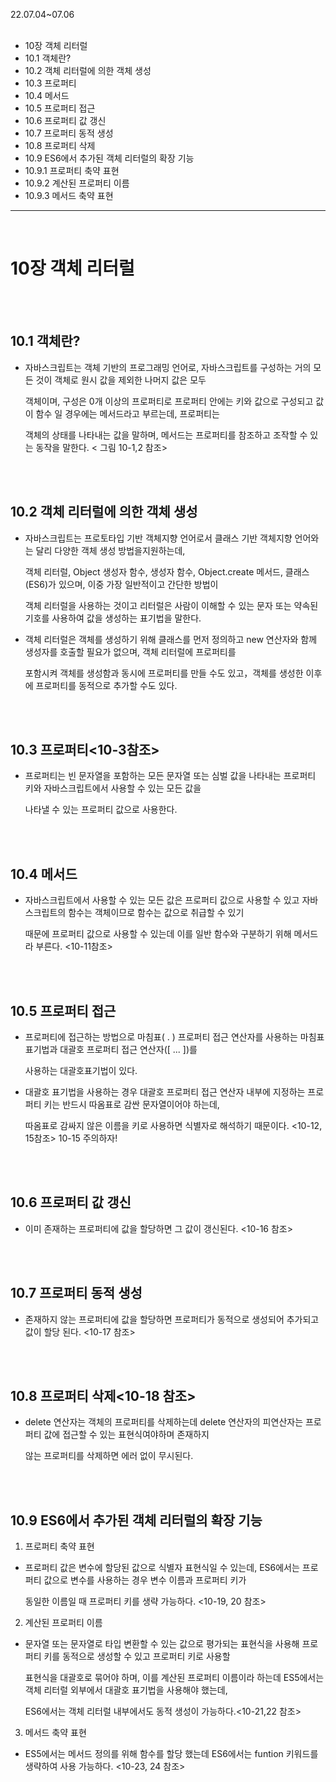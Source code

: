 22.07.04~07.06
<br/>
<br/>
- 10장 객체 리터럴
- 10.1 객체란?
- 10.2 객체 리터럴에 의한 객체 생성
- 10.3 프로퍼티
- 10.4 메서드
- 10.5 프로퍼티 접근
- 10.6 프로퍼티 값 갱신
- 10.7 프로퍼티 동적 생성 
- 10.8 프로퍼티 삭제
- 10.9 ES6에서 추가된 객체 리터럴의 확장 기능
- 10.9.1 프로퍼티 축약 표현
- 10.9.2 계산된 프로퍼티 이름
- 10.9.3 메서드 축약 표현


<hr/>
<br/>

# 10장 객체 리터럴

<br/>
<br/>

## 10.1 객체란?

- 자바스크립트는 객체 기반의 프로그래밍 언어로, 자바스크립트를 구성하는 거의 모든 것이 객체로 원시 값을 제외한 나머지 값은 모두 

  객체이며, 구성은 0개 이상의 프로퍼티로 프로퍼티 안에는 키와 값으로 구성되고 값이 함수 일 경우에는 메서드라고 부르는데, 프로퍼티는
  
  객체의 상태를 나타내는 값을 말하며, 메서드는 프로퍼티를 참조하고 조작할 수 있는 동작을 말한다. < 그림 10-1,2 참조>

  
<br/>
<br/>

## 10.2 객체 리터럴에 의한 객체 생성

- 자바스크립트는 프로토타입 기반 객체지향 언어로서 클래스 기반 객체지향 언어와는 달리 다양한 객체 생성 방법을지원하는데,
  
  객체 리터럴, Object 생성자 함수, 생성자 함수, Object.create 메서드, 클래스(ES6)가 있으며, 이중 가장 일반적이고 간단한 방법이 
  
  객체 리터럴을 사용하는 것이고 리터럴은 사람이 이해할 수 있는 문자 또는 약속된 기호를 사용하여 값을 생성하는 표기법을 말한다.
 
- 객체 리터럴은 객체를 생성하기 위해 클래스를 먼저 정의하고 new 연산자와 함께 생성자를 호출할 필요가 없으며, 객체 리터럴에 프로퍼티를 

  포함시켜 객체를 생성함과 동시에 프로퍼티를 만들 수도 있고，객체를 생성한 이후에 프로퍼티를 동적으로 추가할 수도 있다.

<br/>
<br/>

## 10.3 프로퍼티<10-3참조>

- 프로퍼티는 빈 문자열을 포함하는 모든 문자열 또는 심벌 값을 나타내는 프로퍼티 키와 자바스크립트에서 사용할 수 있는 모든 값을 

  나타낼 수 있는 프로퍼티 값으로 사용한다. 


<br/>
<br/>

## 10.4 메서드

 - 자바스크립트에서 사용할 수 있는 모든 값은 프로퍼티 값으로 사용할 수 있고 자바스크립트의 함수는 객체이므로 함수는 값으로 취급할 수 있기
 
   때문에 프로퍼티 값으로 사용할 수 있는데 이를 일반 함수와 구분하기 위해 메서드라 부른다. <10-11참조>

<br/>
<br/>

## 10.5 프로퍼티 접근

 - 프로퍼티에 접근하는 방법으로 마침표( . ) 프로퍼티 접근 연산자를 사용하는 마침표 표기법과 대괄호 프로퍼티 접근 연산자([ ... ])를
 
   사용하는 대괄호표기법이 있다.

- 대괄호 표기법을 사용하는 경우 대괄호 프로퍼티 접근 연산자 내부에 지정하는 프로퍼티 키는 반드시 따옴표로 감싼 문자열이어야 하는데, 

  따옴표로 감싸지 않은 이름을 키로 사용하면 식별자로 해석하기 때문이다. <10-12, 15참조> 10-15 주의하자!
<br/>
<br/>

## 10.6 프로퍼티 값 갱신

 - 이미 존재하는 프로퍼티에 값을 할당하면 그 값이 갱신된다. <10-16 참조>

<br/>
<br/>

## 10.7 프로퍼티 동적 생성

- 존재하지 않는 프로퍼티에 값을 할당하면 프로퍼티가 동적으로 생성되어 추가되고 값이 할당 된다. <10-17 참조>

<br/>
<br/>

## 10.8 프로퍼티 삭제<10-18 참조>

- delete 연산자는 객체의 프로퍼티를 삭제하는데 delete 연산자의 피연산자는 프로퍼티 값에 접근할 수 있는 표현식여야하며 존재하지

  않는 프로퍼티를 삭제하면 에러 없이 무시된다.
  
<br/>
<br/>

## 10.9 ES6에서 추가된 객체 리터럴의 확장 기능

 1) 프로퍼티 축약 표현

 - 프로퍼티 값은 변수에 할당된 값으로 식별자 표현식일 수 있는데, ES6에서는 프로퍼티 값으로 변수를 사용하는 경우 변수 이름과 프로퍼티 키가
 
   동일한 이름일 때 프로퍼티 키를 생략 가능하다. <10-19, 20 참조>
   
2) 계산된 프로퍼티 이름
 
 - 문자열 또는 문자열로 타입 변환할 수 있는 값으로 평가되는 표현식을 사용해 프로퍼티 키를 동적으로 생성할 수 있고 프로퍼티 키로 사용할
 
   표현식을 대괄호로 묶어야 하며, 이를 계산된 프로퍼티 이름이라 하는데 ES5에서는 객체 리터럴 외부에서 대괄호 표기법을 사용해야 했는데, 
   
   ES6에서는 객체 리터럴 내부에서도 동적 생성이 가능하다.<10-21,22 참조>

3) 메서드 축약 표현
 
 - ES5에서는 메서드 정의를 위해 함수를 할당 했는데 ES6에서는 funtion 키워드를 생략하여 사용 가능하다. <10-23, 24 참조>

<br/>
<br/>
